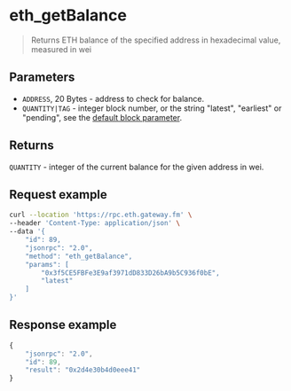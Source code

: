 # eth_getBalance


> Returns ETH balance of the specified address in hexadecimal value, measured in wei


## Parameters

- `ADDRESS`, 20 Bytes - address to check for balance.
- `QUANTITY|TAG` - integer block number, or the string "latest", "earliest" or "pending", see the [default block parameter](https://eth.wiki/json-rpc/API#the-default-block-parameter).

## Returns

`QUANTITY` - integer of the current balance for the given address in wei.

## **Request example**

```bash
curl --location 'https://rpc.eth.gateway.fm' \
--header 'Content-Type: application/json' \
--data '{
    "id": 89,
    "jsonrpc": "2.0",
    "method": "eth_getBalance",
    "params": [
        "0x3f5CE5FBFe3E9af3971dD833D26bA9b5C936f0bE",
        "latest"
    ]
}'
```

## **Response example**

```javascript
{
    "jsonrpc": "2.0",
    "id": 89,
    "result": "0x2d4e30b4d0eee41"
}
```
